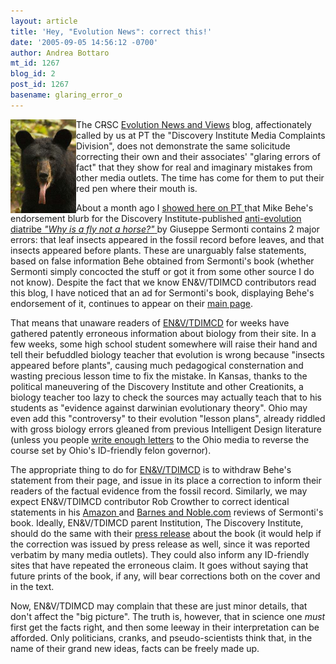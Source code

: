 ```yaml
---
layout: article
title: 'Hey, "Evolution News": correct this!'
date: '2005-09-05 14:56:12 -0700'
author: Andrea Bottaro
mt_id: 1267
blog_id: 2
post_id: 1267
basename: glaring_error_o
---
```

<img src="/uploads/2006/bear_tongue-2.JPG" alt="bear_tongue-2.JPG" width="105" height="150" style="float:left;" />The C~~R~~SC [Evolution News and Views](http://www.evolutionnews.org/) blog, affectionately called by us at PT the "Discovery Institute Media Complaints Division", does not demonstrate the same solicitude correcting their own and their associates' "glaring errors of fact" that they show for real and imaginary mistakes from other media outlets.  The time has come for them to put their red pen where their mouth is.  

About a month ago I [showed  here on PT ](/archives/2005/08/behe-buys-sermo.html) that Mike Behe's endorsement blurb for the Discovery Institute-published [anti-evolution diatribe _"Why is a fly not a horse?"_ ](http://www.pandasthumb.org/archives/2005/06/of_form_over_substance_a_review_of_sermonti.html)by Giuseppe Sermonti contains 2 major errors: that leaf insects appeared in the fossil record before leaves, and that insects appeared before plants.   These are unarguably false statements, based on false information Behe obtained from Sermonti's book (whether Sermonti simply concocted the stuff or got it from some other source I do not know).  Despite the fact that we know EN&V/TDIMCD contributors read this blog, I have noticed that an ad for Sermonti's book, displaying Behe's endorsement of it, continues to appear on their [main page](http://www.evolutionnews.org/).

That means that unaware readers of [EN&V/TDIMCD](http://www.evolutionnews.org/) for weeks have gathered patently erroneous information about biology from their site.  In a few weeks, some high school student somewhere will raise their hand and tell their befuddled biology teacher that evolution is wrong because "insects appeared before plants", causing much pedagogical consternation and wasting precious lesson time to fix the mistake.  In Kansas, thanks to the political maneuvering of the Discovery Institute and other Creationits, a biology teacher too lazy to check the sources may actually teach that to his students as "evidence against darwinian evolutionary theory".  Ohio may even add this "controversy" to their evolution "lesson plans", already riddled with gross biology errors gleaned from previous Intelligent Design literature (unless you people [write enough letters](/archives/2005/08/action-push-ohi.html) to the Ohio media to reverse the course set by Ohio's ID-friendly felon governor).

The appropriate thing to do for [EN&V/TDIMCD](http://www.evolutionnews.org/) is to withdraw Behe's statement from their page, and issue in its place a correction to inform their readers of the factual evidence from the fossil record.  Similarly, we may expect EN&V/TDIMCD contributor Rob Crowther to correct identical statements in his [Amazon ](http://www.amazon.com/exec/obidos/tg/detail/-/0963865471/qid=1123949642/sr=8-1/ref=pd_bbs_1/002-0535512-9400805?v=glance&amp;s=books&amp;n=507846) and [Barnes and Noble.com](http://search.barnesandnoble.com/booksearch/isbnInquiry.asp?userid=392g8FrBgt&amp;isbn=0963865471&amp;itm=1) reviews of Sermonti's book.  Ideally, EN&V/TDIMCD parent Institution, The Discovery Institute, should do the same with their [press release](http://www.discovery.org/scripts/viewDB/index.php?command=view&amp;id=2738&amp;program=News&amp;callingPage=discoMainPage) about the book (it would help if the correction was issued by press release as well, since it was reported verbatim by many media outlets).  They could also inform any ID-friendly sites that have repeated the erroneous claim.  It goes without saying that future prints of the book, if any, will bear corrections both on the cover and in the text.

Now, EN&V/TDIMCD may complain that these are just minor details, that don't affect the "big picture".  The truth is, however, that in science one _must_ first get the facts right, and then some leeway in their interpretation can be afforded. Only politicians, cranks, and pseudo-scientists think that, in the name of their grand new ideas, facts can be freely made up.
